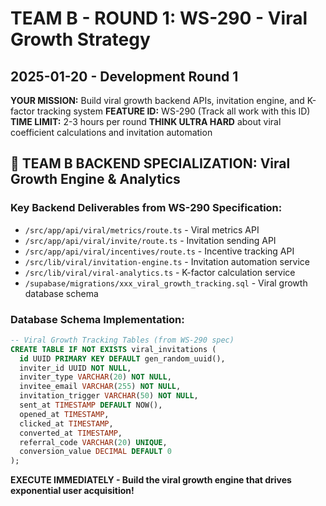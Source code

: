 # TEAM B - ROUND 1: WS-290 - Viral Growth Strategy  
## 2025-01-20 - Development Round 1

**YOUR MISSION:** Build viral growth backend APIs, invitation engine, and K-factor tracking system
**FEATURE ID:** WS-290 (Track all work with this ID)
**TIME LIMIT:** 2-3 hours per round
**THINK ULTRA HARD** about viral coefficient calculations and invitation automation

## 🎯 TEAM B BACKEND SPECIALIZATION: Viral Growth Engine & Analytics

### Key Backend Deliverables from WS-290 Specification:
- `/src/app/api/viral/metrics/route.ts` - Viral metrics API
- `/src/app/api/viral/invite/route.ts` - Invitation sending API
- `/src/app/api/viral/incentives/route.ts` - Incentive tracking API
- `/src/lib/viral/invitation-engine.ts` - Invitation automation service
- `/src/lib/viral/viral-analytics.ts` - K-factor calculation service
- `/supabase/migrations/xxx_viral_growth_tracking.sql` - Viral growth database schema

### Database Schema Implementation:
```sql  
-- Viral Growth Tracking Tables (from WS-290 spec)
CREATE TABLE IF NOT EXISTS viral_invitations (
  id UUID PRIMARY KEY DEFAULT gen_random_uuid(),
  inviter_id UUID NOT NULL,
  inviter_type VARCHAR(20) NOT NULL,
  invitee_email VARCHAR(255) NOT NULL,
  invitation_trigger VARCHAR(50) NOT NULL,
  sent_at TIMESTAMP DEFAULT NOW(),
  opened_at TIMESTAMP,
  clicked_at TIMESTAMP, 
  converted_at TIMESTAMP,
  referral_code VARCHAR(20) UNIQUE,
  conversion_value DECIMAL DEFAULT 0
);
```

**EXECUTE IMMEDIATELY - Build the viral growth engine that drives exponential user acquisition!**
